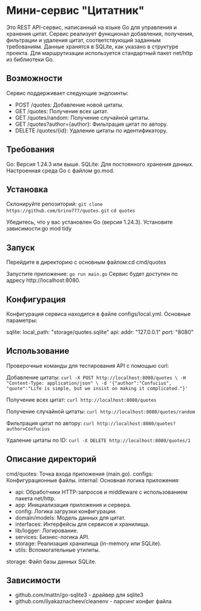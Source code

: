 # Мини-сервис "Цитатник"

Это REST API-сервис, написанный на языке Go для управления и хранения цитат. Сервис реализует функционал добавления, получения, фильтрации и удаления цитат, соответствующий заданным требованиям. Данные хранятся в SQLite, как указано в структуре проекта. Для маршрутизации используется стандартный пакет net/http из библиотеки Go.
## Возможности
Сервис поддерживает следующие эндпоинты:

- POST /quotes: Добавление новой цитаты.
- GET /quotes: Получение всех цитат.
- GET /quotes/random: Получение случайной цитаты.
- GET /quotes?author={author}: Фильтрация цитат по автору.
- DELETE /quotes/{id}: Удаление цитаты по идентификатору.

## Требования
Go: Версия 1.24.3 или выше.
SQLite: Для постоянного хранения данных.
Настроенная среда Go с файлом go.mod.

## Установка
Склонируйте репозиторий:
`git clone https://github.com/Grino777/quotes.git`
`cd quotes`

Убедитесь, что у вас установлен Go (версия 1.24.3).
Установите зависимости:go mod tidy

## Запуск
Перейдите в директорию с основным файлом:cd cmd/quotes

Запустите приложение:
`go run main.go`
Сервис будет доступен по адресу http://localhost:8080.

## Конфигурация
Конфигурация сервиса находится в файле configs/local.yml. Основные параметры:

sqlite:
  local_path: "storage/quotes.sqlite"
api:
  addr: "127.0.0.1"
  port: "8080"

## Использование
Проверочные команды для тестирования API с помощью curl:

Добавление цитаты:
`curl -X POST http://localhost:8080/quotes \
-H "Content-Type: application/json" \
-d '{"author":"Confucius", "quote":"Life is simple, but we insist on making it complicated."}'`

Получение всех цитат:
`curl http://localhost:8080/quotes`

Получение случайной цитаты:
`curl http://localhost:8080/quotes/random`

Фильтрация цитат по автору:
`curl http://localhost:8080/quotes?author=Confucius`

Удаление цитаты по ID:
`curl -X DELETE http://localhost:8080/quotes/1`

## Описание директорий

cmd/quotes: Точка входа приложения (main.go).
configs: Конфигурационные файлы.
internal: Основная логика приложения:
- api: Обработчики HTTP-запросов и middleware с использованием пакета net/http.
- app: Инициализация приложения и сервера.
- config: Логика загрузки конфигурации.
- domain/models: Модель данных для цитат.
- interfaces: Интерфейсы для сервисов и хранилища.
- lib/logger: Логирование.
- services: Бизнес-логика API.
- storage: Реализация хранилища (in-memory или SQLite).
- utils: Вспомогательные утилиты.

storage: Файл базы данных SQLite.

## Зависимости
- github.com/mattn/go-sqlite3 - драйвер для sqlite3
- github.com/ilyakaznacheev/cleanenv - парсинг конфиг файла

